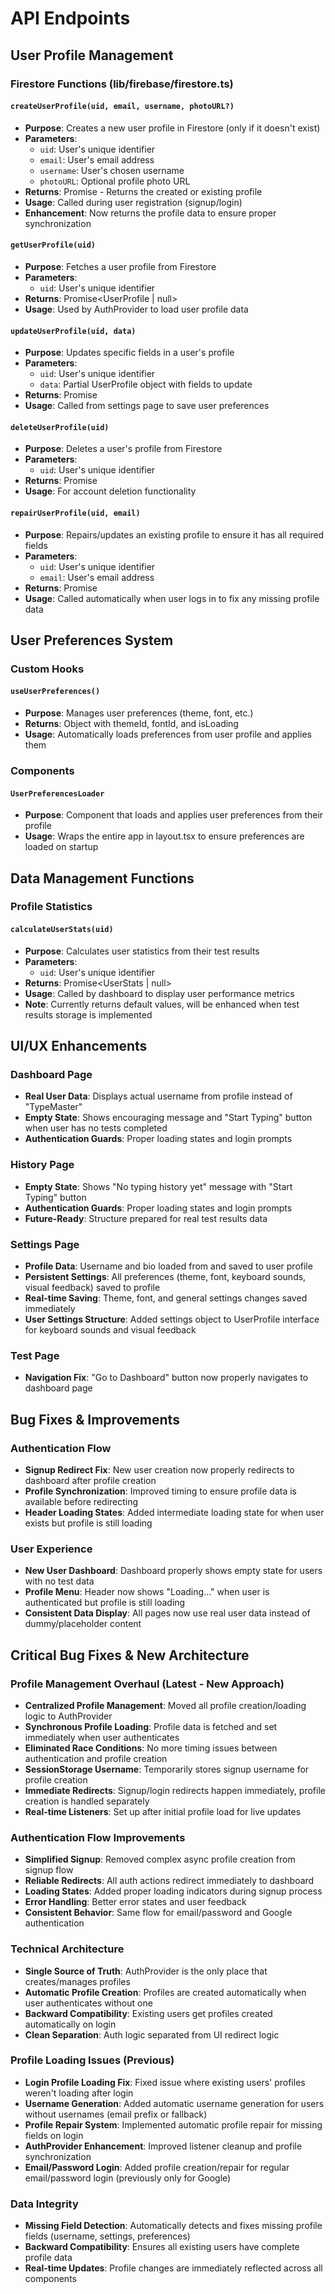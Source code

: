 # API Endpoints

## User Profile Management

### Firestore Functions (lib/firebase/firestore.ts)

#### `createUserProfile(uid, email, username, photoURL?)`
- **Purpose**: Creates a new user profile in Firestore (only if it doesn't exist)
- **Parameters**: 
  - `uid`: User's unique identifier
  - `email`: User's email address
  - `username`: User's chosen username
  - `photoURL`: Optional profile photo URL
- **Returns**: Promise<UserProfile> - Returns the created or existing profile
- **Usage**: Called during user registration (signup/login)
- **Enhancement**: Now returns the profile data to ensure proper synchronization

#### `getUserProfile(uid)`
- **Purpose**: Fetches a user profile from Firestore
- **Parameters**: 
  - `uid`: User's unique identifier
- **Returns**: Promise<UserProfile | null>
- **Usage**: Used by AuthProvider to load user profile data

#### `updateUserProfile(uid, data)`
- **Purpose**: Updates specific fields in a user's profile
- **Parameters**: 
  - `uid`: User's unique identifier
  - `data`: Partial UserProfile object with fields to update
- **Returns**: Promise<void>
- **Usage**: Called from settings page to save user preferences

#### `deleteUserProfile(uid)`
- **Purpose**: Deletes a user's profile from Firestore
- **Parameters**: 
  - `uid`: User's unique identifier
- **Returns**: Promise<void>
- **Usage**: For account deletion functionality

#### `repairUserProfile(uid, email)`
- **Purpose**: Repairs/updates an existing profile to ensure it has all required fields
- **Parameters**: 
  - `uid`: User's unique identifier
  - `email`: User's email address
- **Returns**: Promise<void>
- **Usage**: Called automatically when user logs in to fix any missing profile data

## User Preferences System

### Custom Hooks

#### `useUserPreferences()`
- **Purpose**: Manages user preferences (theme, font, etc.)
- **Returns**: Object with themeId, fontId, and isLoading
- **Usage**: Automatically loads preferences from user profile and applies them

### Components

#### `UserPreferencesLoader`
- **Purpose**: Component that loads and applies user preferences from their profile
- **Usage**: Wraps the entire app in layout.tsx to ensure preferences are loaded on startup

## Data Management Functions

### Profile Statistics

#### `calculateUserStats(uid)`
- **Purpose**: Calculates user statistics from their test results
- **Parameters**: 
  - `uid`: User's unique identifier
- **Returns**: Promise<UserStats | null>
- **Usage**: Called by dashboard to display user performance metrics
- **Note**: Currently returns default values, will be enhanced when test results storage is implemented

## UI/UX Enhancements

### Dashboard Page
- **Real User Data**: Displays actual username from profile instead of "TypeMaster"
- **Empty State**: Shows encouraging message and "Start Typing" button when user has no tests completed
- **Authentication Guards**: Proper loading states and login prompts

### History Page
- **Empty State**: Shows "No typing history yet" message with "Start Typing" button
- **Authentication Guards**: Proper loading states and login prompts
- **Future-Ready**: Structure prepared for real test results data

### Settings Page
- **Profile Data**: Username and bio loaded from and saved to user profile
- **Persistent Settings**: All preferences (theme, font, keyboard sounds, visual feedback) saved to profile
- **Real-time Saving**: Theme, font, and general settings changes saved immediately
- **User Settings Structure**: Added settings object to UserProfile interface for keyboard sounds and visual feedback

### Test Page
- **Navigation Fix**: "Go to Dashboard" button now properly navigates to dashboard page

## Bug Fixes & Improvements

### Authentication Flow
- **Signup Redirect Fix**: New user creation now properly redirects to dashboard after profile creation
- **Profile Synchronization**: Improved timing to ensure profile data is available before redirecting
- **Header Loading States**: Added intermediate loading state for when user exists but profile is still loading

### User Experience
- **New User Dashboard**: Dashboard properly shows empty state for users with no test data
- **Profile Menu**: Header now shows "Loading..." when user is authenticated but profile is still loading
- **Consistent Data Display**: All pages now use real user data instead of dummy/placeholder content

## Critical Bug Fixes & New Architecture

### Profile Management Overhaul (Latest - New Approach)
- **Centralized Profile Management**: Moved all profile creation/loading logic to AuthProvider
- **Synchronous Profile Loading**: Profile data is fetched and set immediately when user authenticates
- **Eliminated Race Conditions**: No more timing issues between authentication and profile creation
- **SessionStorage Username**: Temporarily stores signup username for profile creation
- **Immediate Redirects**: Signup/login redirects happen immediately, profile creation is handled separately
- **Real-time Listeners**: Set up after initial profile load for live updates

### Authentication Flow Improvements
- **Simplified Signup**: Removed complex async profile creation from signup flow
- **Reliable Redirects**: All auth actions redirect immediately to dashboard
- **Loading States**: Added proper loading indicators during signup process
- **Error Handling**: Better error states and user feedback
- **Consistent Behavior**: Same flow for email/password and Google authentication

### Technical Architecture
- **Single Source of Truth**: AuthProvider is the only place that creates/manages profiles
- **Automatic Profile Creation**: Profiles are created automatically when user authenticates without one
- **Backward Compatibility**: Existing users get profiles created automatically on login
- **Clean Separation**: Auth logic separated from UI redirect logic

### Profile Loading Issues (Previous)
- **Login Profile Loading Fix**: Fixed issue where existing users' profiles weren't loading after login
- **Username Generation**: Added automatic username generation for users without usernames (email prefix or fallback)
- **Profile Repair System**: Implemented automatic profile repair for missing fields on login
- **AuthProvider Enhancement**: Improved listener cleanup and profile synchronization
- **Email/Password Login**: Added profile creation/repair for regular email/password login (previously only for Google)

### Data Integrity
- **Missing Field Detection**: Automatically detects and fixes missing profile fields (username, settings, preferences)
- **Backward Compatibility**: Ensures all existing users have complete profile data
- **Real-time Updates**: Profile changes are immediately reflected across all components